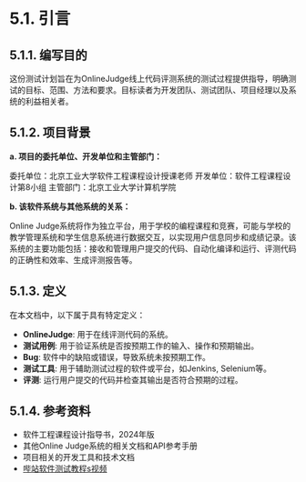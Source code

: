 # 5.1. 引言

## 5.1.1. 编写目的

这份测试计划旨在为OnlineJudge线上代码评测系统的测试过程提供指导，明确测试的目标、范围、方法和要求。目标读者为开发团队、测试团队、项目经理以及系统的利益相关者。

## 5.1.2. 项目背景

**a. 项目的委托单位、开发单位和主管部门：**

委托单位：北京工业大学软件工程课程设计授课老师
开发单位：软件工程课程设计第8小组
主管部门：北京工业大学计算机学院

**b. 该软件系统与其他系统的关系：**

Online Judge系统将作为独立平台，用于学校的编程课程和竞赛，可能与学校的教学管理系统和学生信息系统进行数据交互，以实现用户信息同步和成绩记录。该系统的主要功能包括：接收和管理用户提交的代码、自动化编译和运行、评测代码的正确性和效率、生成评测报告等。

## 5.1.3. 定义

在本文档中，以下属于具有特定定义：

- **OnlineJudge**: 用于在线评测代码的系统。
- **测试用例**: 用于验证系统是否按预期工作的输入、操作和预期输出。
- **Bug**: 软件中的缺陷或错误，导致系统未按预期工作。
- **测试工具**: 用于辅助测试过程的软件或平台，如Jenkins, Selenium等。
- **评测**: 运行用户提交的代码并检查其输出是否符合预期的过程。

## 5.1.4. 参考资料

- 软件工程课程设计指导书，2024年版
- 其他Online Judge系统的相关文档和API参考手册
- 项目相关的开发工具和技术文档
- [哔站软件测试教程s视频](https://www.bilibili.com/video/BV1TP4y1J7BD/?p=6&vd_source=3da5860269efeca76dee5d0857f80128)
  